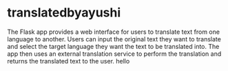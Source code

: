 # translatedbyayushi
The Flask app provides a web interface for users to translate text from one language to another. Users can input the original text they want to translate and select the target language they want the text to be translated into. The app then uses an external translation service to perform the translation and returns the translated text to the user.
hello
